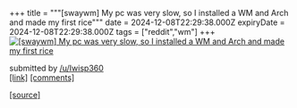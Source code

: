 +++
title = """[swaywm] My pc was very slow, so I installed a WM and Arch and made my first rice"""
date = 2024-12-08T22:29:38.000Z
expiryDate = 2024-12-08T22:29:38.000Z
tags = ["reddit","wm"]
+++
[![[swaywm] My pc was very slow, so I installed a WM and Arch and made my first rice](https://preview.redd.it/4lh0uo67bp5e1.png?width=640&crop=smart&auto=webp&s=6cc9eb28af624ebb419ec1e40c1386a84a380fb3 "[swaywm] My pc was very slow, so I installed a WM and Arch and made my first rice")](https://www.reddit.com/r/unixporn/comments/1h9uoly/swaywm_my_pc_was_very_slow_so_i_installed_a_wm/)

submitted by [/u/Iwisp360](https://www.reddit.com/user/Iwisp360)  
[\[link\]](https://i.redd.it/4lh0uo67bp5e1.png) [\[comments\]](https://www.reddit.com/r/unixporn/comments/1h9uoly/swaywm_my_pc_was_very_slow_so_i_installed_a_wm/)

[[source]](https://www.reddit.com/r/unixporn/comments/1h9uoly/swaywm_my_pc_was_very_slow_so_i_installed_a_wm/)
